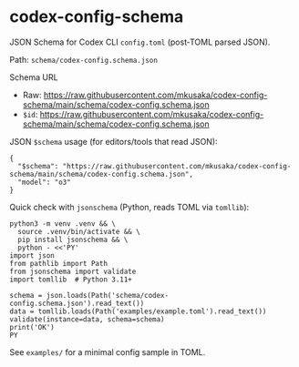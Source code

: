 # codex-config-schema

JSON Schema for Codex CLI `config.toml` (post‑TOML parsed JSON).

Path: `schema/codex-config.schema.json`

Schema URL
- Raw: https://raw.githubusercontent.com/mkusaka/codex-config-schema/main/schema/codex-config.schema.json
- `$id`: https://raw.githubusercontent.com/mkusaka/codex-config-schema/main/schema/codex-config.schema.json

JSON `$schema` usage (for editors/tools that read JSON):
```
{
  "$schema": "https://raw.githubusercontent.com/mkusaka/codex-config-schema/main/schema/codex-config.schema.json",
  "model": "o3"
}
```

Quick check with `jsonschema` (Python, reads TOML via `tomllib`):

```
python3 -m venv .venv && \
  source .venv/bin/activate && \
  pip install jsonschema && \
  python - <<'PY'
import json
from pathlib import Path
from jsonschema import validate
import tomllib  # Python 3.11+

schema = json.loads(Path('schema/codex-config.schema.json').read_text())
data = tomllib.loads(Path('examples/example.toml').read_text())
validate(instance=data, schema=schema)
print('OK')
PY
```

See `examples/` for a minimal config sample in TOML.
